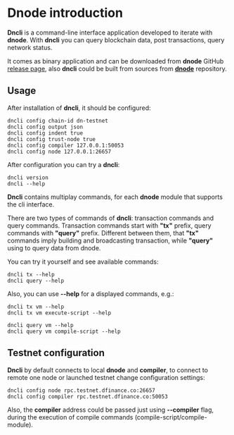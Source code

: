 # Dnode introduction

**Dncli** is a command-line interface application developed to iterate with **dnode**. With **dncli** you can query blockchain data, post transactions, query network status. 

It comes as binary application and can be downloaded from **dnode** GitHub [release page](https://github.com/dfinance/dnode/releases), also **dncli** could be built from sources from **[dnode](https://github.com/dfinance/dnode)** repository.

## Usage

After installation of **dncli**, it should be configured: 

```shell
dncli config chain-id dn-testnet
dncli config output json
dncli config indent true
dncli config trust-node true
dncli config compiler 127.0.0.1:50053
dncli config node 127.0.0.1:26657
```

After configuration you can try a **dncli**:

```shell
dncli version
dncli --help
```

**Dncli** contains multiplay commands, for each **dnode** module that supports the cli interface.

There are two types of commands of **dncli**: transaction commands and query commands. Transaction commands start with **"tx"** prefix, query commands with **"query"** prefix. Different between them, that **"tx"** commands imply building and broadcasting transaction, while **"query"** using to query data from dnode.

You can try it yourself and see available commands:

```shell
dncli tx --help
dncli query --help
```

Also, you can use **--help** for a displayed commands, e.g.:

```shell
dncli tx vm --help
dncli tx vm execute-script --help
    
dncli query vm --help
dncli query vm compile-script --help
```

## Testnet configuration

**Dncli** by default connects to local **dnode** and **compiler**, to connect to remote one node or launched testnet change configuration settings:

```shell
dncli config node rpc.testnet.dfinance.co:26657
dncli config compiler rpc.testnet.dfinance.co:50053
```

Also, the **compiler** address could be passed just using **--compiler** flag, during the execution of compile commands (compile-script/compile-module).